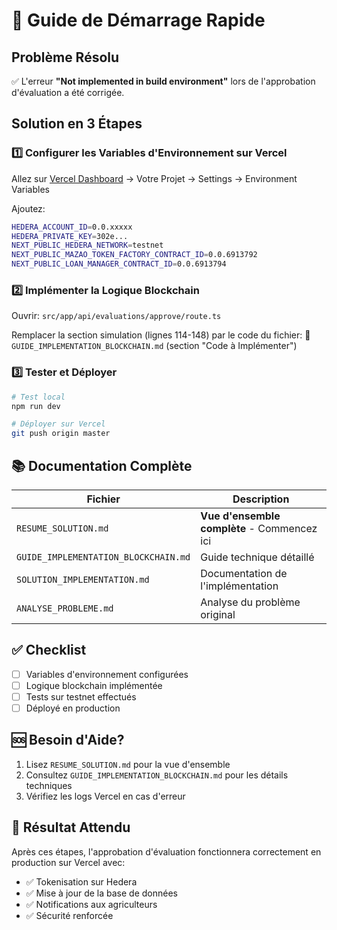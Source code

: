 # 🚀 Guide de Démarrage Rapide

## Problème Résolu

✅ L'erreur **"Not implemented in build environment"** lors de l'approbation d'évaluation a été corrigée.

## Solution en 3 Étapes

### 1️⃣ Configurer les Variables d'Environnement sur Vercel

Allez sur [Vercel Dashboard](https://vercel.com/dashboard) → Votre Projet → Settings → Environment Variables

Ajoutez:
```bash
HEDERA_ACCOUNT_ID=0.0.xxxxx
HEDERA_PRIVATE_KEY=302e...
NEXT_PUBLIC_HEDERA_NETWORK=testnet
NEXT_PUBLIC_MAZAO_TOKEN_FACTORY_CONTRACT_ID=0.0.6913792
NEXT_PUBLIC_LOAN_MANAGER_CONTRACT_ID=0.0.6913794
```

### 2️⃣ Implémenter la Logique Blockchain

Ouvrir: `src/app/api/evaluations/approve/route.ts`

Remplacer la section simulation (lignes 114-148) par le code du fichier:
📄 `GUIDE_IMPLEMENTATION_BLOCKCHAIN.md` (section "Code à Implémenter")

### 3️⃣ Tester et Déployer

```bash
# Test local
npm run dev

# Déployer sur Vercel
git push origin master
```

## 📚 Documentation Complète

| Fichier | Description |
|---------|-------------|
| `RESUME_SOLUTION.md` | **Vue d'ensemble complète** - Commencez ici |
| `GUIDE_IMPLEMENTATION_BLOCKCHAIN.md` | Guide technique détaillé |
| `SOLUTION_IMPLEMENTATION.md` | Documentation de l'implémentation |
| `ANALYSE_PROBLEME.md` | Analyse du problème original |

## ✅ Checklist

- [ ] Variables d'environnement configurées
- [ ] Logique blockchain implémentée
- [ ] Tests sur testnet effectués
- [ ] Déployé en production

## 🆘 Besoin d'Aide?

1. Lisez `RESUME_SOLUTION.md` pour la vue d'ensemble
2. Consultez `GUIDE_IMPLEMENTATION_BLOCKCHAIN.md` pour les détails techniques
3. Vérifiez les logs Vercel en cas d'erreur

## 🎯 Résultat Attendu

Après ces étapes, l'approbation d'évaluation fonctionnera correctement en production sur Vercel avec:
- ✅ Tokenisation sur Hedera
- ✅ Mise à jour de la base de données
- ✅ Notifications aux agriculteurs
- ✅ Sécurité renforcée
